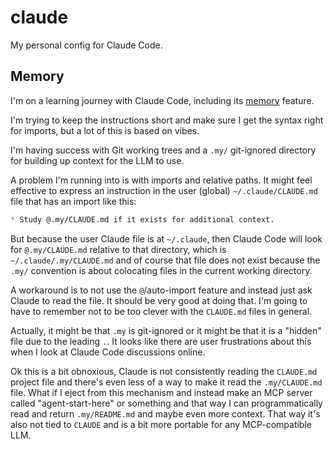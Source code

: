 # claude

My personal config for Claude Code.


## Memory

I'm on a learning journey with Claude Code, including its [memory](https://docs.anthropic.com/en/docs/claude-code/memory) feature.

I'm trying to keep the instructions short and make sure I get the syntax right for imports, but a lot of this is based on vibes.

I'm having success with Git working trees and a `.my/` git-ignored directory for building up context for the LLM to use.

A problem I'm running into is with imports and relative paths. It might feel effective to express an instruction in the user (global) `~/.claude/CLAUDE.md` file that has an import like this:

```md
* Study @.my/CLAUDE.md if it exists for additional context.
```

But because the user Claude file is at `~/.claude`, then Claude Code will look for `@.my/CLAUDE.md` relative to that directory, which is `~/.claude/.my/CLAUDE.md` and of course that file does not exist because the `.my/` convention is about colocating files in the current working directory.

A workaround is to not use the `@`/auto-import feature and instead just ask Claude to read the file. It should be very good at doing that. I'm going to have to remember not to be too clever with the `CLAUDE.md` files in general.

Actually, it might be that `.my` is git-ignored or it might be that it is a "hidden" file due to the leading `.`. It looks like there are user frustrations about this when I look at Claude Code discussions online.

Ok this is a bit obnoxious, Claude is not consistently reading the `CLAUDE.md` project file and there's even less of a way to make it read the `.my/CLAUDE.md` file. What if I eject from this mechanism and instead make an MCP server called "agent-start-here" or something and that way I can programmatically read and return `.my/README.md` and maybe even more context. That way it's also not tied to `CLAUDE` and is a bit more portable for any MCP-compatible LLM.
